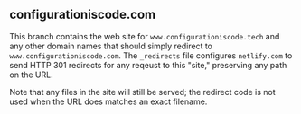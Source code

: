 configurationiscode.com
-----------------------

This branch contains the web site for `www.configurationiscode.tech`
and any other domain names that should simply redirect to
`www.configurationiscode.com`. The `_redirects` file configures
`netlify.com` to send HTTP 301 redirects for any reqeust to this
"site," preserving any path on the URL.

Note that any files in the site will still be served; the redirect code
is not used when the URL does matches an exact filename.
